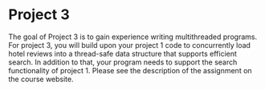 # Project 3
The goal of Project 3 is to gain experience writing multithreaded programs. 
For project 3, you will build upon your project 1 code to concurrently load hotel reviews into a thread-safe data structure that supports efficient search. 
In addition to that, your program needs to support the search functionality of project 1. 
Please see the description of the assignment on the course website.
